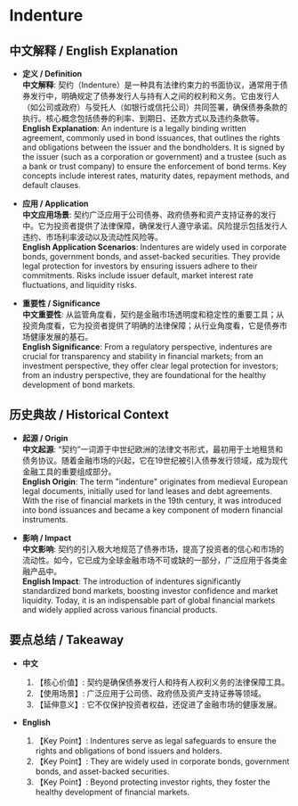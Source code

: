 # Indenture

## 中文解释 / English Explanation

* **定义 / Definition**  
  **中文解释**: 契约（Indenture）是一种具有法律约束力的书面协议，通常用于债券发行中，明确规定了债券发行人与持有人之间的权利和义务。它由发行人（如公司或政府）与受托人（如银行或信托公司）共同签署，确保债券条款的执行。核心概念包括债券的利率、到期日、还款方式以及违约条款等。  
  **English Explanation**: An indenture is a legally binding written agreement, commonly used in bond issuances, that outlines the rights and obligations between the issuer and the bondholders. It is signed by the issuer (such as a corporation or government) and a trustee (such as a bank or trust company) to ensure the enforcement of bond terms. Key concepts include interest rates, maturity dates, repayment methods, and default clauses.

* **应用 / Application**  
  **中文应用场景**: 契约广泛应用于公司债券、政府债券和资产支持证券的发行中。它为投资者提供了法律保障，确保发行人遵守承诺。风险提示包括发行人违约、市场利率波动以及流动性风险等。  
  **English Application Scenarios**: Indentures are widely used in corporate bonds, government bonds, and asset-backed securities. They provide legal protection for investors by ensuring issuers adhere to their commitments. Risks include issuer default, market interest rate fluctuations, and liquidity risks.

* **重要性 / Significance**  
  **中文重要性**: 从监管角度看，契约是金融市场透明度和稳定性的重要工具；从投资角度看，它为投资者提供了明确的法律保障；从行业角度看，它是债券市场健康发展的基石。  
  **English Significance**: From a regulatory perspective, indentures are crucial for transparency and stability in financial markets; from an investment perspective, they offer clear legal protection for investors; from an industry perspective, they are foundational for the healthy development of bond markets.

## 历史典故 / Historical Context

* **起源 / Origin**  
  **中文起源**: “契约”一词源于中世纪欧洲的法律文书形式，最初用于土地租赁和债务协议。随着金融市场的兴起，它在19世纪被引入债券发行领域，成为现代金融工具的重要组成部分。  
  **English Origin**: The term "indenture" originates from medieval European legal documents, initially used for land leases and debt agreements. With the rise of financial markets in the 19th century, it was introduced into bond issuances and became a key component of modern financial instruments.

* **影响 / Impact**  
  **中文影响**: 契约的引入极大地规范了债券市场，提高了投资者的信心和市场的流动性。如今，它已成为全球金融市场不可或缺的一部分，广泛应用于各类金融产品中。  
  **English Impact**: The introduction of indentures significantly standardized bond markets, boosting investor confidence and market liquidity. Today, it is an indispensable part of global financial markets and widely applied across various financial products.

## 要点总结 / Takeaway

* **中文**  
  1. 【核心价值】: 契约是确保债券发行人和持有人权利义务的法律保障工具。  
  2. 【使用场景】: 广泛应用于公司债、政府债及资产支持证券等领域。  
  3. 【延伸意义】: 它不仅保护投资者权益，还促进了金融市场的健康发展。

* **English**  
  1. 【Key Point】: Indentures serve as legal safeguards to ensure the rights and obligations of bond issuers and holders.  
  2. 【Key Point】: They are widely used in corporate bonds, government bonds, and asset-backed securities.  
  3. 【Key Point】: Beyond protecting investor rights, they foster the healthy development of financial markets.